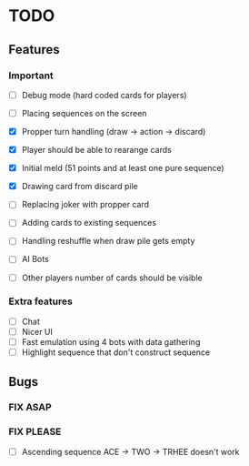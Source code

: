 # TODO

## Features
### Important
- [ ] Debug mode (hard coded cards for players)
- [ ] Placing sequences on the screen
- [x] Propper turn handling (draw -> action -> discard)
- [x] Player should be able to rearange cards
- [x] Initial meld (51 points and at least one pure sequence)
- [x] Drawing card from discard pile
- [ ] Replacing joker with propper card
- [ ] Adding cards to existing sequences
- [ ] Handling reshuffle when draw pile gets empty

- [ ] AI Bots
- [ ] Other players number of cards should be visible

### Extra features 
- [ ] Chat
- [ ] Nicer UI
- [ ] Fast emulation using 4 bots with data gathering
- [ ] Highlight sequence that don't construct sequence

## Bugs
### FIX ASAP



### FIX PLEASE
- [ ] Ascending sequence ACE -> TWO -> TRHEE doesn't work
